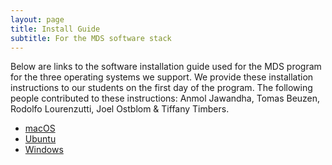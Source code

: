 ```yaml
---
layout: page
title: Install Guide
subtitle: For the MDS software stack
---
```


Below are links to the software installation guide used for the MDS program for the three operating systems we support. We provide these installation instructions to our students on the first day of the program. The following people contributed to these instructions: Anmol Jawandha, Tomas Beuzen, Rodolfo Lourenzutti, Joel Ostblom & Tiffany Timbers.

- [macOS](install_ds_stack_mac.md)
- [Ubuntu](install_ds_stack_ubuntu.md)
- [Windows](install_ds_stack_windows.md)
